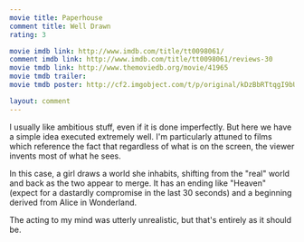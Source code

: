 ```yaml
---
movie title: Paperhouse
comment title: Well Drawn
rating: 3

movie imdb link: http://www.imdb.com/title/tt0098061/
comment imdb link: http://www.imdb.com/title/tt0098061/reviews-30
movie tmdb link: http://www.themoviedb.org/movie/41965
movie tmdb trailer: 
movie tmdb poster: http://cf2.imgobject.com/t/p/original/kDzBbRTtqgI9bUDlt4BGhzgQtYa.jpg

layout: comment
---
```


I usually like ambitious stuff, even if it is done imperfectly. But here we have a simple idea executed extremely well. I'm particularly attuned to films which reference the fact that regardless of what is on the screen, the viewer invents most of what he sees.

In this case, a girl draws a world she inhabits, shifting from the "real" world and back as the two appear to merge. It has an ending like "Heaven" (expect for a dastardly compromise in the last 30 seconds) and a beginning derived from Alice in Wonderland.

The acting to my mind was utterly unrealistic, but that's entirely as it should be.